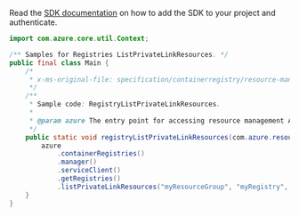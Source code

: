 Read the [SDK documentation](https://github.com/Azure/azure-sdk-for-java/blob/azure-resourcemanager_2.11.0/sdk/resourcemanager/azure-resourcemanager/README.md) on how to add the SDK to your project and authenticate.

```java
import com.azure.core.util.Context;

/** Samples for Registries ListPrivateLinkResources. */
public final class Main {
    /*
     * x-ms-original-file: specification/containerregistry/resource-manager/Microsoft.ContainerRegistry/stable/2021-09-01/examples/RegistryListPrivateLinkResources.json
     */
    /**
     * Sample code: RegistryListPrivateLinkResources.
     *
     * @param azure The entry point for accessing resource management APIs in Azure.
     */
    public static void registryListPrivateLinkResources(com.azure.resourcemanager.AzureResourceManager azure) {
        azure
            .containerRegistries()
            .manager()
            .serviceClient()
            .getRegistries()
            .listPrivateLinkResources("myResourceGroup", "myRegistry", Context.NONE);
    }
}
```
